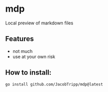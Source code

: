# mdp

Local preview of markdown files

## Features
* not much
* use at your own risk

## How to install:
```bash
go install github.com/JacobTripp/mdp@latest
```
